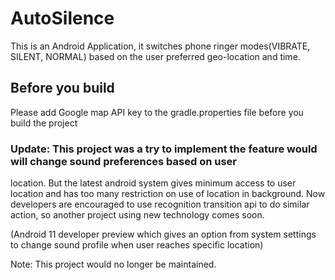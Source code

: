 # AutoSilence
This is an Android Application, it switches phone ringer modes(VIBRATE, SILENT, NORMAL) based on the user preferred geo-location and time.

## Before you build
Please add Google map API key to the gradle.properties file before you build the project

### Update: This project was a try to implement the feature would will change sound preferences based on user
   location. But the latest android system gives minimum access to user location and has too many
   restriction on use of location in background. Now developers are encouraged to use recognition
   transition api to do similar action, so another project using new technology comes soon.

   (Android 11 developer preview which gives an option from system settings to change sound profile
   when user reaches specific location)

   Note: This project would no longer be maintained.

